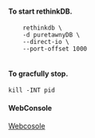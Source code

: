 #### To start rethinkDB.
```
	rethinkdb \
	-d puretawnyDB \
	--direct-io \
	--port-offset 1000
	
```
#### To gracfully stop.
```kill -INT pid```
#### WebConsole
[Webcosole](http://localhost:9080)